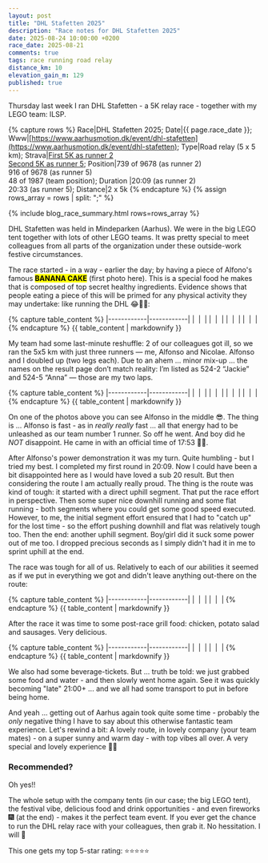 ```yaml
---
layout: post
title: "DHL Stafetten 2025"
description: "Race notes for DHL Stafetten 2025"
date: 2025-08-24 10:00:00 +0200
race_date: 2025-08-21
comments: true
tags: race running road relay
distance_km: 10
elevation_gain_m: 129
published: true
---
```


Thursday last week I ran DHL Stafetten - a 5K relay race - together with my LEGO team: ILSP.

{% capture rows %}
Race|DHL Stafetten 2025;
Date|{{ page.race_date }};
Www|[https://www.aarhusmotion.dk/event/dhl-stafetten](https://www.aarhusmotion.dk/event/dhl-stafetten);
Type|Road relay (5 x 5 km);
Strava|[First 5K as runner 2](https://www.strava.com/activities/15538435035/overview)<br />[Second 5K as runner 5](https://www.strava.com/activities/15539545892/overview);
Position|739 of 9678 (as runner 2) <br />916 of 9678 (as runner 5) <br />48 of 1987 (team position);
Duration |20:09 (as runner 2)<br/>20:33 (as runner 5);
Distance|2 x 5k
{% endcapture %}
{% assign rows_array = rows | split: ";" %}

{% include blog_race_summary.html rows=rows_array %}

DHL Stafetten was held in Mindeparken (Aarhus). We were in the big LEGO tent together with lots of other LEGO teams. It was pretty special to meet colleagues from all parts of the organization under these outside-work festive circumstances.

The race started - in a way - earlier the day; by having a piece of Alfono's famous <mark><strong>BANANA CAKE</strong></mark> (first photo here). This is a special food he makes that is composed of top secret healthy ingredients. Evidence shows that people eating a piece of this will be primed for any physical activity they may undertake: like running the DHL 😂👍🏻:

{% capture table_content %}
|------------|------------|
| <img src="/img_running/2025-08-21/IMG_7769.jpg" alt="" class="w-100 pl-2 pr-2" style="max-width: 350px" /> | <img src="/img_running/2025-08-21/IMG_7775.jpg" alt="" class="w-100 pl-2 pr-2" style="max-width: 350px" /> |
| <img src="/img_running/2025-08-21/IMG_7777.jpg" alt="" class="w-100 pl-2 pr-2" style="max-width: 350px" /> | <img src="/img_running/2025-08-21/IMG_7778.jpg" alt="" class="w-100 pl-2 pr-2" style="max-width: 350px" /> |
| <img src="/img_running/2025-08-21/IMG_7782.jpg" alt="" class="w-100 pl-2 pr-2" style="max-width: 350px" /> | <img src="/img_running/2025-08-21/IMG_7783.jpg" alt="" class="w-100 pl-2 pr-2" style="max-width: 350px" /> |
| <img src="/img_running/2025-08-21/IMG_7785.jpg" alt="" class="w-100 pl-2 pr-2" style="max-width: 350px" /> | <img src="/img_running/2025-08-21/IMG_7791.jpg" alt="" class="w-100 pl-2 pr-2" style="max-width: 350px" /> |
{% endcapture %}
{{ table_content | markdownify }}

My team had some last-minute reshuffle: 2 of our colleagues got ill, so we ran the 5x5 km with just three runners — me, Alfonso and Nicolae. Alfonso and I doubled up (two legs each). Due to an ahem ... minor mix-up ... the names on the result page don’t match reality: I’m listed as 524-2 “Jackie” and 524-5 “Anna” — those are my two laps.

{% capture table_content %}
|------------|------------|
| <img src="/img_running/2025-08-21/IMG_7794.jpg" alt="" class="w-100 pl-2 pr-2" style="max-width: 350px" /> | <img src="/img_running/2025-08-21/IMG_7795.jpg" alt="" class="w-100 pl-2 pr-2" style="max-width: 350px" /> |
| <img src="/img_running/2025-08-21/IMG_7796.jpg" alt="" class="w-100 pl-2 pr-2" style="max-width: 350px" /> | <img src="/img_running/2025-08-21/IMG_7797.jpg" alt="" class="w-100 pl-2 pr-2" style="max-width: 350px" /> |
| <img src="/img_running/2025-08-21/IMG_7798.jpg" alt="" class="w-100 pl-2 pr-2" style="max-width: 350px" /> | <img src="/img_running/2025-08-21/IMG_7801.jpg" alt="" class="w-100 pl-2 pr-2" style="max-width: 350px" /> |
| <img src="/img_running/2025-08-21/IMG_7806.jpg" alt="" class="w-100 pl-2 pr-2" style="max-width: 350px" /> | <img src="/img_running/2025-08-21/IMG_7804.jpg" alt="" class="w-100 pl-2 pr-2" style="max-width: 350px" /> |
{% endcapture %}
{{ table_content | markdownify }}

On one of the photos above you can see Alfonso in the middle 😎. The thing is ... Alfonso is fast - as in *really* *really* fast ... all that energy had to be unleashed as our team number 1 runner. So off he went. And boy did he *NOT* disappoint. He came in with an official time of 17:53 🤯🚀. 

After Alfonso's power demonstration it was my turn. Quite humbling - but I tried my best. I completed my first round in 20:09. Now I could have been a bit disappointed here as I would have loved a sub 20 result. But then considering the route I am actually really proud. The thing is the route was kind of tough: it started with a direct uphill segment. That put the race effort in perspective. Then some super nice downhill running and some flat running - both segments where you could get some good speed executed. However, to me, the initial segment effort ensured that I had to "catch up" for the lost time - so the effort pushing downhill and flat was relatively tough too. Then the end: another uphill segment. Boy/girl did it suck some power out of me too. I dropped precious seconds as I simply didn't had it in me to sprint uphill at the end. 

The race was tough for all of us. Relatively to each of our abilities it seemed as if we put in everything we got and didn't leave anything out-there on the route:

{% capture table_content %}
|------------|------------|
| <img src="/img_running/2025-08-21/IMG_7809.jpg" alt="" class="w-100 pl-2 pr-2" style="max-width: 350px" /> | <img src="/img_running/2025-08-21/IMG_7810.jpg" alt="" class="w-100 pl-2 pr-2" style="max-width: 350px" /> |
| <img src="/img_running/2025-08-21/IMG_7812.jpg" alt="" class="w-100 pl-2 pr-2" style="max-width: 350px" /> | <img src="/img_running/2025-08-21/IMG_7818.jpg" alt="" class="w-100 pl-2 pr-2" style="max-width: 350px" /> |
{% endcapture %}
{{ table_content | markdownify }}

After the race it was time to some post-race grill food: chicken, potato salad and sausages. Very delicious.

{% capture table_content %}
|------------|------------|
| <img src="/img_running/2025-08-21/IMG_7820.jpg" alt="" class="w-100 pl-2 pr-2" style="max-width: 350px" /> | <img src="/img_running/2025-08-21/IMG_7821.jpg" alt="" class="w-100 pl-2 pr-2" style="max-width: 350px" /> |
| <img src="/img_running/2025-08-21/IMG_7822.jpg" alt="" class="w-100 pl-2 pr-2" style="max-width: 350px" /> | <img src="/img_running/2025-08-21/IMG_7823.jpg" alt="" class="w-100 pl-2 pr-2" style="max-width: 350px" /> |
{% endcapture %}
{{ table_content | markdownify }}

We also had some beverage-tickets. But ... truth be told: we just grabbed some food and water - and then slowly went home again. See it was quickly becoming "late" 21:00+ ... and we all had some transport to put in before being home. 

And yeah ... getting out of Aarhus again took quite some time - probably the *only* negative thing I have to say about this otherwise fantastic team experience. Let's rewind a bit: A lovely route, in lovely company (your team mates) - on a super sunny and warm day - with top vibes all over. A very special and lovely experience 👍🏻

### Recommended?
Oh yes!!

The whole setup with the company tents (in our case; the big LEGO tent), the festival vibe, delicious food and drink opportunities - and even fireworks 🎆 (at the end) - makes it the perfect team event. If you ever get the chance to run the DHL relay race with your colleagues, then grab it. No hessitation. I will 🥳

This one gets my top 5-star rating: ⭐️⭐️⭐️⭐️⭐️